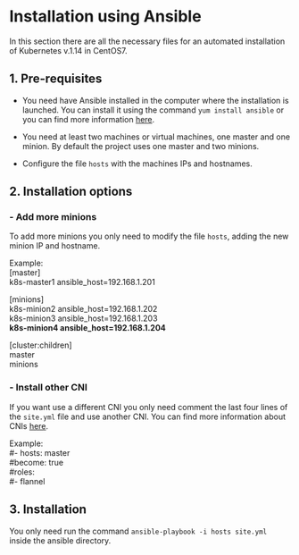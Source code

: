 # Installation using Ansible
In this section there are all the necessary files for an automated installation of Kubernetes v.1.14 in CentOS7.

## 1. Pre-requisites
- You need have Ansible installed in the computer where the installation is launched. You can install it using the command `yum install ansible` or you can find more information [here](https://docs.ansible.com/ansible/latest/installation_guide/intro_installation.html?extIdCarryOver=true&sc_cid=701f2000001OH7YAAW#latest-release-via-dnf-or-yum).

- You need at least two machines or virtual machines, one master and one minion. By default the project uses one master and two minions.

- Configure the file `hosts` with the machines IPs and hostnames.

## 2. Installation options
### - Add more minions
To add more minions you only need to modify the file `hosts`, adding the new minion IP and hostname.

Example:
<br />
[master]
<br />
k8s-master1     ansible_host=192.168.1.201

[minions]
<br />
k8s-minion2     ansible_host=192.168.1.202
<br />
k8s-minion3     ansible_host=192.168.1.203
<br />
**k8s-minion4     ansible_host=192.168.1.204**

[cluster:children]
<br />
master
<br />
minions

### - Install other CNI
If you want use a different CNI you only need comment the last four lines of the `site.yml` file and use another CNI. You can find more information about CNIs [here](https://kubernetes.io/docs/concepts/cluster-administration/networking/).

Example:
<br />
#- hosts: master
<br />
#become: true
<br />
#roles:
<br />
#- flannel

## 3. Installation
You only need run the command `ansible-playbook -i hosts site.yml` inside the ansible directory.
